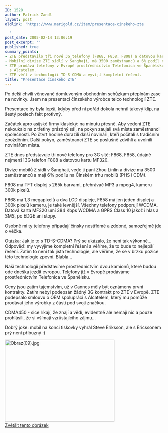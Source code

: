 ```yaml
---
ID: 1528
author: Patrick Zandl
layout: post
oldlink: 'https://www.marigold.cz/item/presentace-cinskeho-zte

  '
post_date: 2005-02-14 13:06:19
post_excerpt: ''
published: true
summary_points:
- ZTE představilo tři nové 3G telefony (F868, F858, F808) a datovou kartu MF320.
- Mobilní divize ZTE sídlí v Šanghaji, má 3500 zaměstnanců a 6% podíl na čínském trhu.
- ZTE prodává telefony v Evropě prostřednictvím Telefonica ve Španělsku a spolupracuje
  s Alcatelem.
- ZTE věří v technologii TD-S-CDMA a vyvíjí kompletní řešení.
title: "Presentace čínského ZTE"
---
```


<p>Po delší chvíli věnované domluveným obchodním schůzkám přepínám zase na novinky. Jsem na presentaci čínzského výrobce telco technologií ZTE.</p>

<p>Presentace by byla lepší, kdyby před ní pořád dokola nehrál takový klip, na šestý poslech fakt protivný.</p>

<p>Začátek apro asijské firmy klasický: na minutu přesně. Aby vedení ZTE nekoukalo na z třetiny prázdný sál, na pokyn zaujali svá místa zaměstnanci společnosti. Po čtvrt hodině dorazili další novináři, kteří počítali s tradičním zpožděním. Další pokyn, zaměstnanci ZTE se poslušně zdvihli a uvolnili novinářům místa.</p>

<p>ZTE dnes představuje tři nové telefony pro 3G sítě: F868, F858, údajně nejmenší 3G telefon F808 a datovou kartu MF320.</p>

<p>Divize mobilů Z sídlí v Šanghaji, vede ji paní Zhou Linlin a divize má 3500 zaměstnanců a mají 6% podílu na Čínském trhu mobilů (PHS i CDM).</p>

<p>F808 má TFT displej s 265k barvami, přehrávač MP3 a mpeg4, kameru 300k pixelů.</p>

<p>F868 má 1,3 megapixelů a dva LCD displeje, F858 má jen jeden displej a 300k pixelů kameru, je také levnější. Všechny telefony podporují WCDMA. Datová karta MF320 umí 384 Kbps WCDMA a GPRS Class 10 jakož i hlas a SMS, po EDGE ani stopy.</p>

<p>Osobně mi ty telefony připadají čínsky nestřídmé a zdobné, samozřejmě jde o véčka.</p>

<p>Otázka: Jak je to s TD-S-CDMA? Prý se ukázalo, že není tak výkonné... Odpověď: my vyvýjíme kompletní řešení a věříme, že to bude to nejlepší řešení. Zatím to není tak jistá technologie, ale věříme, že se v brzku pozice této technologie zpevní. Blabla...</p>

<p>Naši technologii představíme prostřednictvím dvou kamionů, které budou ode dneška jezdit evropou. Telefony již v Evropě prodáváme prostřednictvím Telefonica ve Španělsku.</p>

<p>Ceny jsou zatím tajemstvím, už v Cannes měly být oznámeny první kontrakty. Zatím nebyl podepsán žádný 3G kontrakt pro ZTE v Evropě. ZTE podepsalo smlouvu o OEM spolupráci s Alcatelem, který mu pomůže prodávat jeho výrobky z části pod svojí značkou.</p>

<p>CDMA450 - sice říkají, že znají a vědí, evidentně ale nemají nic a pouze prohlásili, že si všímají vzrůstajícího zájmu...</p>

<p>Dobrý joke: mobil na konci tiskovky vyhrál Steve  Eriksson, ale s Ericssonem prý není příbuzný :)
</p>
<div class="box"><img src="/wp-content/uploads/1/thumb-73107538.jpg" alt="Obraz(09).jpg" width="350" height="262" /><a href="/wp-content/uploads/1/mms-73107538.jpg" title="<br/>Zvětšit tento obrázek<br/>" onclick="window.open('/wp-content/1/mms-73107538.jpg','<br/>Zvětšit tento obrázek<br/>','width=640,height=480,directories=no,location=no,menubar=no,scrollbars=no,status=no,toolbar=no,resizable=no');return false"><br/>Zvětšit tento obrázek<br/></a></div>